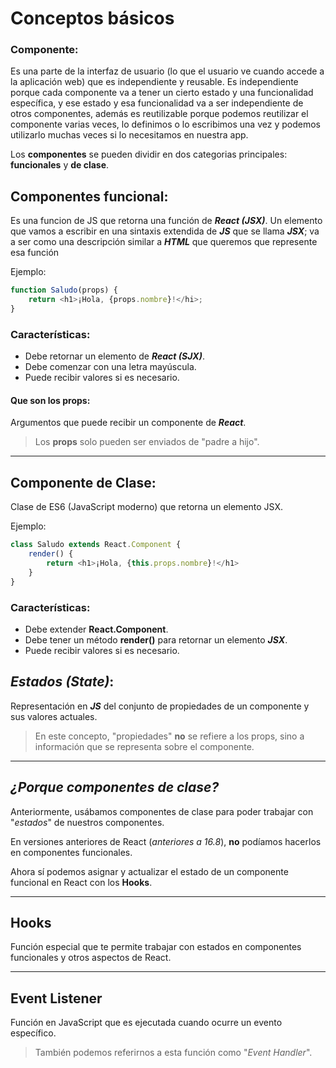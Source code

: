 # Conceptos básicos

### Componente: 
Es una parte de la interfaz de usuario (lo que el usuario ve cuando accede a la aplicación web) que es independiente y reusable. Es independiente porque cada componente va a tener un cierto estado y una funcionalidad específica, y ese estado y esa funcionalidad va a ser independiente de otros componentes, además es reutilizable porque podemos reutilizar el componente varias veces, lo definimos o lo escribimos una vez y podemos utilizarlo muchas veces si lo necesitamos en nuestra app.

Los **componentes** se pueden dividir en dos categorias principales: **funcionales** y **de clase**. 


## Componentes funcional:

Es una funcion de JS que retorna una función de ***React (JSX)***. Un elemento que vamos a escribir en una sintaxis extendida de ***JS*** que se llama ***JSX***; va a ser como una descripción similar a ***HTML*** que queremos que represente esa función

Ejemplo:
```JavaScript
function Saludo(props) {
    return <h1>¡Hola, {props.nombre}!</hi>;
}
```

### Características:

* Debe retornar un elemento de ***React (SJX)***.
* Debe comenzar con una letra mayúscula.
* Puede recibir valores si es necesario.

#### Que son los **props**:
Argumentos que puede recibir un componente de ***React***.

> Los **props** solo pueden ser enviados de "padre a hijo".
---
## **Componente de Clase**:

Clase de ES6 (JavaScript moderno) que retorna un elemento JSX.

Ejemplo:
```JavaScript
class Saludo extends React.Component {
    render() {
        return <h1>¡Hola, {this.props.nombre}!</h1>
    }
}
```

### Características:

* Debe extender **React.Component**.
* Debe tener un método **render()** para retornar un elemento ***JSX***.
* Puede recibir valores si es necesario.

*Estados (State)*:
---
Representación en ***JS*** del conjunto de propiedades de un componente y sus valores actuales.
> En este concepto, "propiedades" **no** se refiere a los props, sino a información que se representa sobre el componente.
---

*¿Porque componentes de clase?*
---
Anteriormente, usábamos componentes de clase para poder trabajar con "*estados*" de nuestros componentes.

En versiones anteriores de React (*anteriores a 16.8*), **no** podíamos hacerlos en componentes funcionales.

Ahora sí podemos asignar y actualizar el estado de un componente funcional en React con los **Hooks**.

---
**Hooks**
---
Función especial que te permite trabajar con estados en componentes funcionales y otros aspectos de React.

---

**Event Listener**
---
Función en JavaScript que es ejecutada cuando ocurre un evento específico.
> También podemos referirnos a esta función como "*Event Handler*".